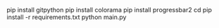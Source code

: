 pip install gitpython
pip install colorama
pip install progressbar2
cd 
pip install -r requirements.txt
python main.py
